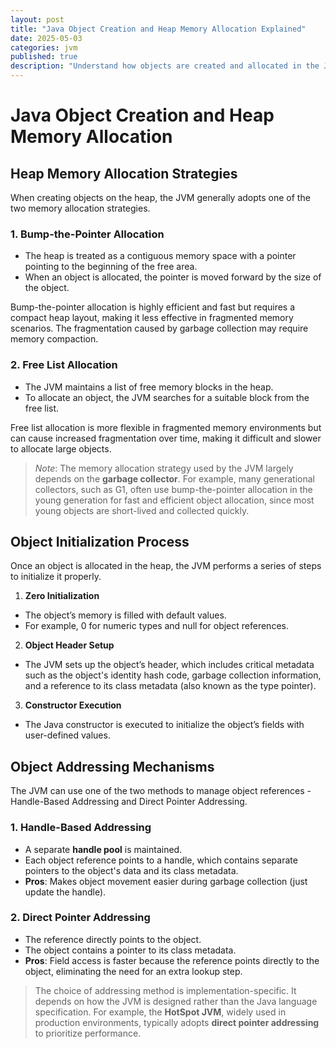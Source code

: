 ```yaml
---
layout: post
title: "Java Object Creation and Heap Memory Allocation Explained"
date: 2025-05-03
categories: jvm
published: true
description: "Understand how objects are created and allocated in the JVM heap. Covers bump-the-pointer, free list allocation, object headers, and addressing strategies in HotSpot JVM."
---
```


# Java Object Creation and Heap Memory Allocation

## Heap Memory Allocation Strategies

When creating objects on the heap, the JVM generally adopts one of the two memory allocation strategies.

### 1. Bump-the-Pointer Allocation

- The heap is treated as a contiguous memory space with a pointer pointing to the beginning of the free area.
- When an object is allocated, the pointer is moved forward by the size of the object.

Bump-the-pointer allocation is highly efficient and fast but requires a compact heap layout, making it less effective in fragmented memory scenarios. The fragmentation caused by garbage collection may require memory compaction.

### 2. Free List Allocation

- The JVM maintains a list of free memory blocks in the heap.
- To allocate an object, the JVM searches for a suitable block from the free list.

Free list allocation is more flexible in fragmented memory environments but can cause increased fragmentation over time, making it difficult and slower to allocate large objects.

> *Note*: The memory allocation strategy used by the JVM largely depends on the **garbage collector**. For example, many generational collectors, such as G1, often use bump-the-pointer allocation in the young generation for fast and efficient object allocation, since most young objects are short-lived and collected quickly.

## Object Initialization Process

Once an object is allocated in the heap, the JVM performs a series of steps to initialize it properly.

1. **Zero Initialization**  
- The object’s memory is filled with default values.
- For example, 0 for numeric types and null for object references.
2. **Object Header Setup**
- The JVM sets up the object’s header, which includes critical metadata such as the object's identity hash code, garbage collection information, and a reference to its class metadata (also known as the type pointer).
3. **Constructor Execution**
- The Java constructor is executed to initialize the object’s fields with user-defined values.

## Object Addressing Mechanisms

The JVM can use one of the two methods to manage object references - Handle-Based Addressing and Direct Pointer Addressing.

### 1. Handle-Based Addressing
- A separate **handle pool** is maintained.
- Each object reference points to a handle, which contains separate pointers to the object's data and its class metadata.
- **Pros**: Makes object movement easier during garbage collection (just update the handle).

### 2. Direct Pointer Addressing

- The reference directly points to the object.
- The object contains a pointer to its class metadata.
- **Pros**: Field access is faster because the reference points directly to the object, eliminating the need for an extra lookup step.

> The choice of addressing method is implementation-specific. It depends on how the JVM is designed rather than the Java language specification. For example, the **HotSpot JVM**, widely used in production environments, typically adopts **direct pointer addressing** to prioritize performance.
